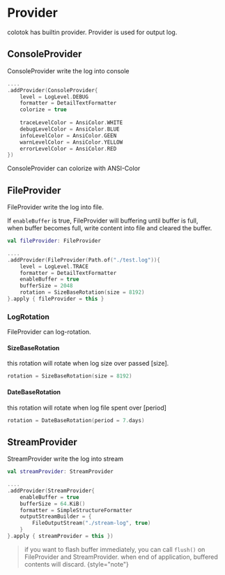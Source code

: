 # Provider

colotok has builtin provider.
Provider is used for output log.

## ConsoleProvider
ConsoleProvider write the log into console

```Kotlin
....
.addProvider(ConsoleProvider{
    level = LogLevel.DEBUG
    formatter = DetailTextFormatter
    colorize = true
    
    traceLevelColor = AnsiColor.WHITE
    debugLevelColor = AnsiColor.BLUE
    infoLevelColor = AnsiColor.GEEN
    warnLevelColor = AnsiColor.YELLOW
    errorLevelColor = AnsiColor.RED
})
```

ConsoleProvider can colorize with ANSI-Color


## FileProvider
FileProvider write the log into file.  

If `enableBuffer` is true, FileProvider will buffering until buffer is full,  
when buffer becomes full, write content into file and cleared the buffer.  


```Kotlin
val fileProvider: FileProvider

....
.addProvider(FileProvider(Path.of("./test.log")){
    level = LogLevel.TRACE
    formatter = DetailTextFormatter
    enableBuffer = true
    bufferSize = 2048
    rotation = SizeBaseRotation(size = 8192)
}.apply { fileProvider = this }
```

### LogRotation
FileProvider can log-rotation.


#### SizeBaseRotation
this rotation will rotate when log size over passed [size].

```Kotlin
rotation = SizeBaseRotation(size = 8192)
```


#### DateBaseRotation
this rotation will rotate when log file spent over [period]
```Kotlin
rotation = DateBaseRotation(period = 7.days)
```




## StreamProvider
StreamProvider write the log into stream

```Kotlin
val streamProvider: StreamProvider

....
.addProvider(StreamProvider{
    enableBuffer = true
    bufferSize = 64.KiB()
    formatter = SimpleStructureFormatter
    outputStreamBuilder = {
        FileOutputStream("./stream-log", true)
    }
}.apply { streamProvider = this })
```


> if you want to flash buffer immediately, you can call `flush()` on FileProvider and StreamProvider. when end of application, buffered contents will discard.
{style="note"}